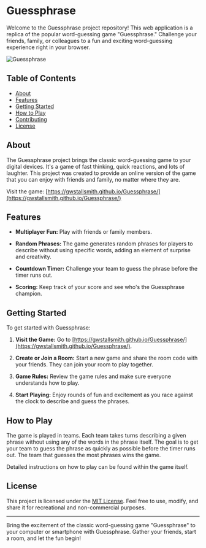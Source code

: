 # Guessphrase

Welcome to the Guessphrase project repository! This web application is a replica of the popular word-guessing game "Guessphrase." Challenge your friends, family, or colleagues to a fun and exciting word-guessing experience right in your browser.

![Guessphrase](https://example.com/guessphrase-screenshot.png)

## Table of Contents

- [About](#about)
- [Features](#features)
- [Getting Started](#getting-started)
- [How to Play](#how-to-play)
- [Contributing](#contributing)
- [License](#license)

## About

The Guessphrase project brings the classic word-guessing game to your digital devices. It's a game of fast thinking, quick reactions, and lots of laughter. This project was created to provide an online version of the game that you can enjoy with friends and family, no matter where they are.

Visit the game: [https://gwstallsmith.github.io/Guessphrase/](https://gwstallsmith.github.io/Guessphrase/)

## Features

- **Multiplayer Fun:** Play with friends or family members.

- **Random Phrases:** The game generates random phrases for players to describe without using specific words, adding an element of surprise and creativity.

- **Countdown Timer:** Challenge your team to guess the phrase before the timer runs out.

- **Scoring:** Keep track of your score and see who's the Guessphrase champion.

## Getting Started

To get started with Guessphrase:

1. **Visit the Game:** Go to [https://gwstallsmith.github.io/Guessphrase/](https://gwstallsmith.github.io/Guessphrase/).

2. **Create or Join a Room:** Start a new game and share the room code with your friends. They can join your room to play together.

3. **Game Rules:** Review the game rules and make sure everyone understands how to play.

4. **Start Playing:** Enjoy rounds of fun and excitement as you race against the clock to describe and guess the phrases.

## How to Play

The game is played in teams. Each team takes turns describing a given phrase without using any of the words in the phrase itself. The goal is to get your team to guess the phrase as quickly as possible before the timer runs out. The team that guesses the most phrases wins the game.

Detailed instructions on how to play can be found within the game itself.

## License

This project is licensed under the [MIT License](LICENSE). Feel free to use, modify, and share it for recreational and non-commercial purposes.

---

Bring the excitement of the classic word-guessing game "Guessphrase" to your computer or smartphone with Guessphrase. Gather your friends, start a room, and let the fun begin!
